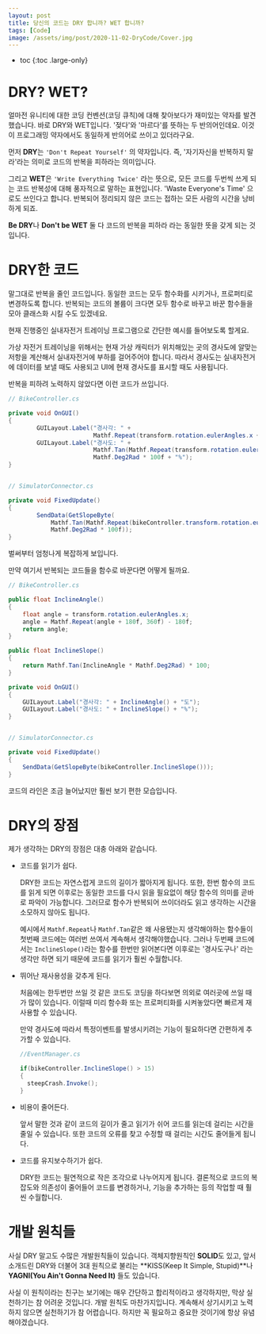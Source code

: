 ```yaml
---
layout: post
title: 당신의 코드는 DRY 합니까? WET 합니까?
tags: [Code]
image: /assets/img/post/2020-11-02-DryCode/Cover.jpg
---
```


* toc
{:toc .large-only}

# DRY? WET?

얼마전 유니티에 대한 코딩 컨벤션(코딩 큐칙)에 대해 찾아보다가 재미있는 약자를 발견했습니다. 바로 DRY와 WET입니다. '젖다'와 '마르다'를 뜻하는 두 반의어인데요. 이것이 프로그래밍 약자에서도 동일하게 반의어로 쓰이고 있더라구요.

먼저 **DRY**는 `'Don't Repeat Yourself'` 의 약자입니다. 즉, '자기자신을 반복하지 말라'라는 의미로 코드의 반복을 피하라는 의미입니다.

그리고 **WET**은 `'Write Everything Twice'` 라는 뜻으로, 모든 코드를 두번씩 쓰게 되는 코드 반복성에 대해 풍자적으로 말하는 표현입니다. 'Waste Everyone's Time' 으로도 쓰인다고 합니다. 반복되어 정리되지 않은 코드는 접하는 모든 사람의 시간을 낭비하게 되죠.

**Be DRY**나 **Don't be WET** 둘 다 코드의 반복을 피하라 라는 동일한 뜻을 갖게 되는 것입니다.

# DRY한 코드

말그대로 반복을 줄인 코드입니다. 동일한 코드는 모두 함수화를 시키거나, 프로퍼티로 변경하도록 합니다. 반복되는 코드의 볼륨이 크다면 모두 함수로 바꾸고 바꾼 함수들을 모아 클래스화 시킬 수도 있겠네요.

현재 진행중인 실내자전거 트레이닝 프로그램으로 간단한 예시를 들어보도록 할게요.

가상 자전거 트레이닝을 위해서는 현재 가상 캐릭터가 위치해있는 곳의 경사도에 알맞는 저항을 계산해서 실내자전거에 부하를 걸어주어야 합니다. 따라서 경사도는 실내자전거에 데이터를 보낼 때도 사용되고 UI에 현재 경사도를 표시할 때도 사용됩니다.

반복을 피하려 노력하지 않았다면 이런 코드가 쓰입니다.

```csharp
// BikeController.cs

private void OnGUI() 
{
		GUILayout.Label("경사각: " + 
                        Mathf.Repeat(transform.rotation.eulerAngles.x + 180f, 360f) - 180f + "도");
		GUILayout.Label("경사도: " + 
                        Mathf.Tan(Mathf.Repeat(transform.rotation.eulerAngles.x + 180f, 360f) - 180f) * 
                        Mathf.Deg2Rad * 100f + "%"); 
}


// SimulatorConnector.cs

private void FixedUpdate() 
{
		SendData(GetSlopeByte(
            Mathf.Tan(Mathf.Repeat(bikeController.transform.rotation.eulerAngles.x + 180f, 360f) - 180f) * 
            Mathf.Deg2Rad * 100f));
}
```

벌써부터 엄청나게 복잡하게 보입니다.

만약 여기서 반복되는 코드들을 함수로 바꾼다면 어떻게 될까요.

```csharp
// BikeController.cs

public float InclineAngle() 
{
	float angle = transform.rotation.eulerAngles.x;
	angle = Mathf.Repeat(angle + 180f, 360f) - 180f;
	return angle;
}

public float InclineSlope()
{
	return Mathf.Tan(InclineAngle * Mathf.Deg2Rad) * 100;
}

private void OnGUI() 
{
	GUILayout.Label("경사각: " + InclineAngle() + "도");
	GUILayout.Label("경사도: " + InclineSlope() + "%"); 
}


// SimulatorConnector.cs

private void FixedUpdate() 
{
	SendData(GetSlopeByte(bikeController.InclineSlope()));
}
```

코드의 라인은 조금 늘어났지만 훨씬 보기 편한 모습입니다.

# DRY의 장점

제가 생각하는 DRY의 장점은 대충 아래와 같습니다.

- 코드를 읽기가 쉽다.

  DRY한 코드는 자연스럽게 코드의 길이가 짧아지게 됩니다. 또한, 한번 함수의 코드를 읽게 되면 이후로는 동일한 코드를 다시 읽을 필요없이 해당 함수의 의미를 곧바로 파악이 가능합니다. 그러므로 함수가 반복되어 쓰이더라도 읽고 생각하는 시간을 소모하지 않아도 됩니다.

  예시에서 `Mathf.Repeat`나 `Mathf.Tan`같은 왜 사용됐는지 생각해야하는 함수들이 첫번째 코드에는 여러번 쓰여서 계속해서 생각해야했습니다.  그러나 두번째 코드에서는 `InclineSlope()`라는 함수를 한번만 읽어본다면 이후로는 '경사도구나' 라는 생각만 하면 되기 때문에 코드를 읽기가 훨씬 수월합니다.

- 뛰어난 재사용성을 갖추게 된다.

  처음에는 한두번만 쓰일 것 같은 코드도 코딩을 하다보면 의외로 여러곳에 쓰일 때가 많이 있습니다. 이럴때 미리 함수화 또는 프로퍼티화를 시켜놓았다면 빠르게 재사용할 수 있습니다.

  만약 경사도에 따라서 특정이벤트를 발생시키려는 기능이 필요하다면 간편하게 추가할 수 있습니다.

  ```csharp
  //EventManager.cs
  
  if(bikeController.InclineSlope() > 15)
  {
  	steepCrash.Invoke();
  }
  ```

- 비용이 줄어든다.

  앞서 말한 것과 같이 코드의 길이가 줄고 읽기가 쉬어 코드를 읽는데 걸리는 시간을 줄일 수 있습니다.  또한 코드의 오류를 찾고 수정할 때 걸리는 시간도 줄어들게 됩니다.

- 코드를 유지보수하기가 쉽다.

  DRY한 코드는 필연적으로 작은 조각으로 나누어지게 됩니다. 결론적으로 코드의 복잡도와 의존성이 줄어들어 코드를 변경하거나, 기능을 추가하는 등의 작업할 때 훨씬 수월합니다.

# 개발 원칙들

사실 DRY 말고도 수많은 개발원칙들이 있습니다. 객체지향원칙인 **SOLID**도 있고, 앞서 소개드린 DRY와 더불어 3대 원칙으로 불리는  **KISS(Keep It Simple, Stupid)**나 **YAGNI(You Ain't Gonna Need It)** 들도 있습니다.

사실 이 원칙이라는 친구는 보기에는 매우 간단하고 합리적이라고 생각하지만, 막상 실천하기는 참 어려운 것입니다. 개발 원칙도 마찬가지입니다. 계속해서 상기시키고 노력하지 않으면 실천하기가 참 어렵습니다. 하지만 꼭 필요하고 중요한 것이기에 항상 유념해야겠습니다.